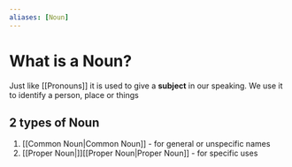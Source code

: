 ```yaml
---
aliases: [Noun]
---
```

# What is a Noun?
Just like [[Pronouns]] it is used to give a **subject** in our speaking.
We use it to identify a person, place or things

## 2 types of Noun
1. [[Common Noun|Common Noun]] - for general or unspecific names
2. [[Proper Noun|]][[Proper Noun|Proper Noun]] - for specific uses